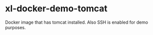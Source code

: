 # xl-docker-demo-tomcat #

Docker image that has tomcat installed.
Also SSH is enabled for demo purposes.
